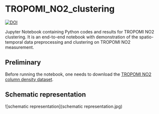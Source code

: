 # TROPOMI_NO2_clustering

[![DOI](https://doi.org/XXXX)](https://doi.org/XXXX)

Jupyter Notebook containing Python codes and results for TROPOMI NO2 clustering.
It is an end-to-end notebook with demonstration of the spatio-temporal data preprocessing and clustering on TROPOMI NO2 measurement.

## Preliminary
Before running the notebook, one needs to download the [TROPOMI NO2 column density dataset](https://data.4tu.nl/articles/_/16943725).

## Schematic representation
![schematic representation](schematic representation.jpg)
